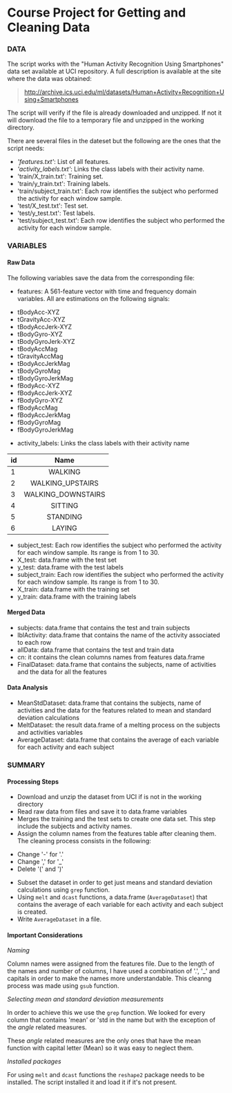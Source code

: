 # Course Project for Getting and Cleaning Data
### DATA
The script works with the "Human Activity Recognition Using Smartphones" data set available at UCI repository. A full description is available at the site where the data was obtained:

> http://archive.ics.uci.edu/ml/datasets/Human+Activity+Recognition+Using+Smartphones

The script will verify if the file is already downloaded and unzipped. If not it will download the file to a temporary file and unzipped in the working directory.

There are several files in the dateset but the following are the ones that the script needs:
* *'features.txt'*: List of all features.
* *'activity_labels.txt'*: Links the class labels with their activity name.
* 'train/X_train.txt': Training set.
* 'train/y_train.txt': Training labels.
* 'train/subject_train.txt': Each row identifies the subject who performed the activity for each window sample.
* 'test/X_test.txt': Test set.
* 'test/y_test.txt': Test labels.
* 'test/subject_test.txt': Each row identifies the subject who performed the activity for each window sample.

### VARIABLES
#### Raw Data
The following variables save the data from the corresponding file:
* features: A 561-feature vector with time and frequency domain variables. All are estimations on the following signals:
 - tBodyAcc-XYZ
 - tGravityAcc-XYZ
 - tBodyAccJerk-XYZ
 - tBodyGyro-XYZ
 - tBodyGyroJerk-XYZ
 - tBodyAccMag
 - tGravityAccMag
 - tBodyAccJerkMag
 - tBodyGyroMag
 - tBodyGyroJerkMag
 - fBodyAcc-XYZ
 - fBodyAccJerk-XYZ
 - fBodyGyro-XYZ
 - fBodyAccMag
 - fBodyAccJerkMag
 - fBodyGyroMag
 - fBodyGyroJerkMag
* activity_labels: Links the class labels with their activity name

|id  | Name
|--- | :---:
| 1  | WALKING
| 2  | WALKING_UPSTAIRS
| 3  | WALKING_DOWNSTAIRS
| 4  | SITTING
| 5  | STANDING
| 6  | LAYING

* subject_test: Each row identifies the subject who performed the activity for each window sample. Its range is from 1 to 30.
* X_test: data.frame with the test set
* y_test: data.frame with the test labels
* subject_train: Each row identifies the subject who performed the activity for each window sample. Its range is from 1 to 30.
* X_train: data.frame with the training set
* y_train: data.frame with the training labels

#### Merged Data
* subjects: data.frame that contains the test and train subjects
* lblActivity: data.frame that contains the name of the activity associated to each row 
* allData: data.frame that contains the test and train data
* cn: it contains the clean columns names from features data.frame
* FinalDataset: data.frame that contains the subjects, name of activities and the data for all the features

#### Data Analysis
* MeanStdDataset: data.frame that contains the subjects, name of activities and the data for the features related to mean and standard deviation calculations
* MeltDataset: the result data.frame of a melting process on the subjects and activities variables
* AverageDataset: data.frame that contains the average of each variable for each activity and each subject

### SUMMARY
#### Processing Steps 
- Download and unzip the dataset from UCI if is not in the working directory
- Read raw data from files and save it to data.frame variables
- Merges the training and the test sets to create one data set. This step include the subjects and activity names.
- Assign the column names from the features table after cleaning them. The cleaning process consists in the following:
 + Change '-' for '.'
 + Change ',' for '_'
 + Delete '(' and ')'
- Subset the dataset in order to get just means and standard deviation calculations using `grep` function.
- Using `melt` and `dcast` functions, a data.frame (`AverageDataset`) that contains the average of each variable for each activity and each subject is created.
- Write `AverageDataset` in a file.

#### Important Considerations
*Naming*

Column names were assigned from the features file. Due to the length of the names and number of columns, I have used a combination of '.', '_' and capitals in order to make the names more understandable. This cleanng process was made using `gsub` function.

*Selecting mean and standard deviation measurements*

In order to achieve this we use the `grep` function. We looked for every column that contains 'mean' or 'std in the name but with the exception of the *angle* related measures. 

These *angle* related measures are the only ones that have the mean function with capital letter (Mean) so it was easy to neglect them.

*Installed packages*

For using `melt` and `dcast` functions the `reshape2` package needs to be installed. The script installed it and load it if it's not present.
